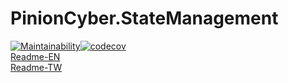 
# PinionCyber.StateManagement
[![Maintainability](https://api.codeclimate.com/v1/badges/9d9186f471d28c542b17/maintainability)](https://codeclimate.com/github/jiowchern/PinionCyber.StateManagement/maintainability)[![codecov](https://codecov.io/gh/jiowchern/PinionCyber.StateManagement/graph/badge.svg?token=957MXN7E9S)](https://codecov.io/gh/jiowchern/PinionCyber.StateManagement)  
[Readme-EN](Docs/README-en.md)  
[Readme-TW](Docs/README-tw.md)  

